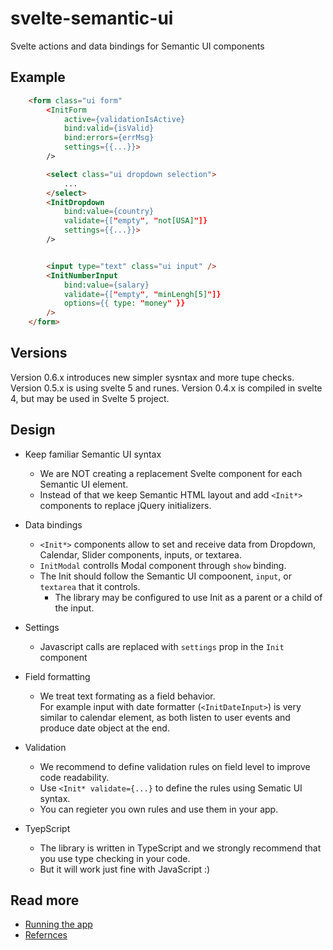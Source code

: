 # svelte-semantic-ui

Svelte actions and data bindings for Semantic UI components

## Example

```html
    <form class="ui form"
        <InitForm
            active={validationIsActive}
            bind:valid={isValid}
            bind:errors={errMsg}
            settings={{...}}>
        />

        <select class="ui dropdown selection">
            ...
        </select>
        <InitDropdown
            bind:value={country}
            validate={["empty", "not[USA]"]}
            settings={{...}}>
        />


        <input type="text" class="ui input" />
        <InitNumberInput
            bind:value={salary}
            validate={["empty", "minLengh[5]"]}
            options={{ type: "money" }}
        />
    </form>
```

## Versions

Version 0.6.x introduces new simpler sysntax and more tupe checks.
Version 0.5.x is using svelte 5 and runes.
Version 0.4.x is compiled in svelte 4, but may be used in Svelte 5 project.

## Design

- Keep familiar Semantic UI syntax

    - We are NOT creating a replacement Svelte component for each Semantic UI element.
    - Instead of that we keep Semantic HTML layout and add `<Init*>` components to replace jQuery initializers.

- Data bindings

    - `<Init*>` components allow to set and receive data from Dropdown, Calendar, Slider components, inputs, or textarea.
    - `InitModal` controlls Modal component through `show` binding.
    - The Init should follow the Semantic UI compoonent, `input`, or `textarea` that it controls.
        - The library may be configured to use Init as a parent or a child of the input.

- Settings

    - Javascript calls are replaced with `settings` prop in the `Init` component

- Field formatting

    - We treat text formating as a field behavior. <br/>
      For example input with date formatter (`<InitDateInput>`) is very similar to calendar element, as both listen to user events and produce date object at the end.

- Validation

    - We recommend to define validation rules on field level to improve code readability.
    - Use `<Init* validate={...}` to define the rules using Sematic UI syntax.
    - You can regieter you own rules and use them in your app.

- TyepScript

    - The library is written in TypeScript and we strongly recommend that you use type checking in your code.
    - But it will work just fine with JavaScript :)

## Read more

- [Running the app](doc/RUNNING)
- [Refernces](doc/REFERENCES)
